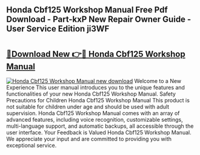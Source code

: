 ## Honda Cbf125 Workshop Manual Free Pdf Download - Part-kxP New Repair Owner Guide - User Service Edition ji3WF

# <h2><a href="http://bc70435.oget.top/?id=Honda+Cbf125+Workshop+Manual">🔗Download New 👉🔴 Honda Cbf125 Workshop Manual</a></h2>

[![Honda Cbf125 Workshop Manual new download](https://i.imgur.com/5g1atiW.png)](http://bc70435.oget.top/?id=Honda+Cbf125+Workshop+Manual)
Welcome to a New Experience This user manual introduces you to the unique features and functionalities of your new Honda Cbf125 Workshop Manual. Safety Precautions for Children Honda Cbf125 Workshop Manual This product is not suitable for children under age and should be used with adult supervision. Honda Cbf125 Workshop Manual comes with an array of advanced features, including voice recognition, customizable settings, multi-language support, and automatic backups, all accessible through the user interface. Your Feedback is Valued Honda Cbf125 Workshop Manual. We appreciate your input and are committed to providing you with exceptional service.
